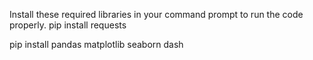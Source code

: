 Install these required libraries in your command prompt to run the code properly. 
pip install requests

pip install pandas matplotlib seaborn dash
